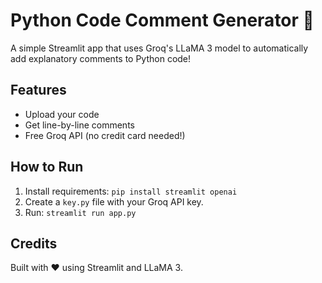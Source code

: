 # Python Code Comment Generator 🧠

A simple Streamlit app that uses Groq's LLaMA 3 model to automatically add explanatory comments to Python code!

## Features
- Upload your code
- Get line-by-line comments
- Free Groq API (no credit card needed!)

## How to Run
1. Install requirements: `pip install streamlit openai`
2. Create a `key.py` file with your Groq API key.
3. Run: `streamlit run app.py`

## Credits
Built with ❤️ using Streamlit and LLaMA 3.
